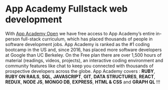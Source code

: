 # App Academy Fullstack web development
With [App Academy Open](https://www.appacademy.io/) we have free access to App Academy’s entire in-person full-stack curriculum, which has placed thousands of people in software development jobs. App Academy is ranked as the #1 coding bootcamp in the US and, since 2016, has placed more software developers at Google than UC Berkeley. On the Free plan there are over 1,500 hours of material (readings, videos, projects), an interactive coding environment and community features like chat to keep you connected with thousands of prospective developers across the globe. App Academy covers : **RUBY**, **RUBY ON RAILS**, **SQL**, **JAVASCRIPT**, **GIT**, **DATA STRUCTURES**, **REACT**, **REDUX**, **NODE JS**, **MONGO DB**, **EXPRESS**, **HTML & CSS** and **GRAPH QL** !!!
